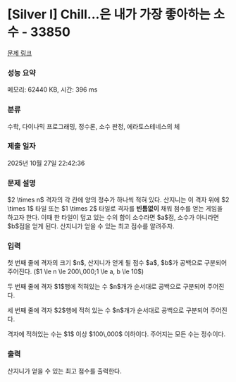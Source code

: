 # [Silver I] Chill...은 내가 가장 좋아하는 소수 - 33850 

[문제 링크](https://www.acmicpc.net/problem/33850) 

### 성능 요약

메모리: 62440 KB, 시간: 396 ms

### 분류

수학, 다이나믹 프로그래밍, 정수론, 소수 판정, 에라토스테네스의 체

### 제출 일자

2025년 10월 27일 22:42:36

### 문제 설명

<p>$2 \times n$ 격자의 각 칸에 양의 정수가 하나씩 적혀 있다. 산지니는 이 격자 위에 $2 \times 1$ 타일 또는 $1 \times 2$ 타일로 격자를 <strong>빈틈없이</strong> 채워 점수를 얻는 게임을 하고자 한다. 이때 한 타일이 덮고 있는 수의 합이 소수라면 $a$점, 소수가 아니라면 $b$점을 얻게 된다. 산지니가 얻을 수 있는 최고 점수를 알려주자.</p>

### 입력 

 <p>첫 번째 줄에 격자의 크기 $n$, 산지니가 얻게 될 점수 $a$, $b$가 공백으로 구분되어 주어진다. ($1 \le n \le 200\,000;1 \le a, b \le 10$)</p>

<p>두 번째 줄에 격자 $1$행에 적혀있는 수 $n$개가 순서대로 공백으로 구분되어 주어진다.</p>

<p>세 번째 줄에 격자 $2$행에 적혀 있는 수 $n$개가 순서대로 공백으로 구분되어 주어진다. </p>

<p>격자에 적혀있는 수는 $1$ 이상 $100\,000$ 이하이다. 주어지는 모든 수는 정수이다.</p>

### 출력 

 <p>산지니가 얻을 수 있는 최고 점수를 출력한다.</p>

